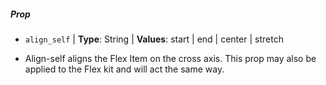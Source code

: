 ##### Prop

* `align_self` | **Type**: String | **Values**: start | end | center | stretch 

- Align-self aligns the Flex Item on the cross axis. This prop may also be applied to the Flex kit and will act the same way.
